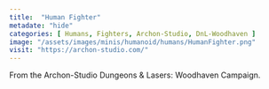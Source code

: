 ```yaml
---
title:  "Human Fighter"
metadate: "hide"
categories: [ Humans, Fighters, Archon-Studio, DnL-Woodhaven ]
image: "/assets/images/minis/humanoid/humans/HumanFighter.png"
visit: "https://archon-studio.com/"
---
```

From the Archon-Studio Dungeons & Lasers: Woodhaven Campaign.